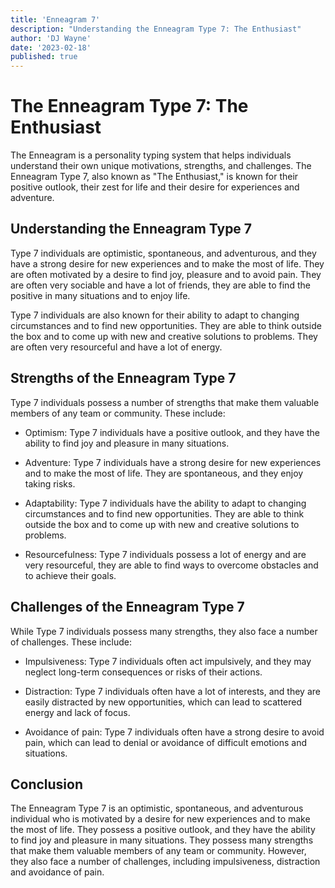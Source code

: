 ```yaml
---
title: 'Enneagram 7'
description: "Understanding the Enneagram Type 7: The Enthusiast"
author: 'DJ Wayne'
date: '2023-02-18'
published: true
---
```


# The Enneagram Type 7: The Enthusiast

The Enneagram is a personality typing system that helps individuals understand their own unique motivations, strengths, and challenges. The Enneagram Type 7, also known as "The Enthusiast," is known for their positive outlook, their zest for life and their desire for experiences and adventure.

## Understanding the Enneagram Type 7

Type 7 individuals are optimistic, spontaneous, and adventurous, and they have a strong desire for new experiences and to make the most of life. They are often motivated by a desire to find joy, pleasure and to avoid pain. They are often very sociable and have a lot of friends, they are able to find the positive in many situations and to enjoy life.

Type 7 individuals are also known for their ability to adapt to changing circumstances and to find new opportunities. They are able to think outside the box and to come up with new and creative solutions to problems. They are often very resourceful and have a lot of energy.

## Strengths of the Enneagram Type 7

Type 7 individuals possess a number of strengths that make them valuable members of any team or community. These include:

-   Optimism: Type 7 individuals have a positive outlook, and they have the ability to find joy and pleasure in many situations.
    
-   Adventure: Type 7 individuals have a strong desire for new experiences and to make the most of life. They are spontaneous, and they enjoy taking risks.
    
-   Adaptability: Type 7 individuals have the ability to adapt to changing circumstances and to find new opportunities. They are able to think outside the box and to come up with new and creative solutions to problems.
    
-   Resourcefulness: Type 7 individuals possess a lot of energy and are very resourceful, they are able to find ways to overcome obstacles and to achieve their goals.
    

## Challenges of the Enneagram Type 7

While Type 7 individuals possess many strengths, they also face a number of challenges. These include:

-   Impulsiveness: Type 7 individuals often act impulsively, and they may neglect long-term consequences or risks of their actions.
    
-   Distraction: Type 7 individuals often have a lot of interests, and they are easily distracted by new opportunities, which can lead to scattered energy and lack of focus.
    
-   Avoidance of pain: Type 7 individuals often have a strong desire to avoid pain, which can lead to denial or avoidance of difficult emotions and situations.
    

## Conclusion

The Enneagram Type 7 is an optimistic, spontaneous, and adventurous individual who is motivated by a desire for new experiences and to make the most of life. They possess a positive outlook, and they have the ability to find joy and pleasure in many situations. They possess many strengths that make them valuable members of any team or community. However, they also face a number of challenges, including impulsiveness, distraction and avoidance of pain.
